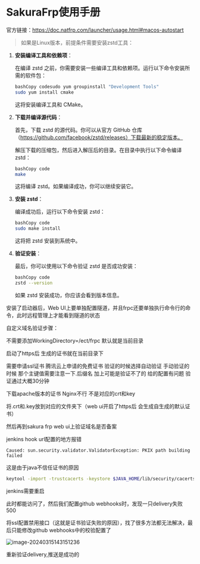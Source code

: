 # SakuraFrp使用手册

官方链接：https://doc.natfrp.com/launcher/usage.html#macos-autostart

> 如果是Linux版本，前提条件需要安装zstd工具：

1. **安装编译工具和依赖项**：

   在编译 zstd 之前，你需要安装一些编译工具和依赖项。运行以下命令安装所需的软件包：

   ```sh
   bashCopy codesudo yum groupinstall "Development Tools"
   sudo yum install cmake
   ```

   这将安装编译工具和 CMake。

2. **下载并编译源代码**：

   首先，下载 zstd 的源代码。你可以从官方 GitHub 仓库（https://github.com/facebook/zstd/releases）下载最新的稳定版本。

   解压下载的压缩包，然后进入解压后的目录。在目录中执行以下命令编译 zstd：

   ```sh
   bashCopy code
   make
   ```

   这将编译 zstd。如果编译成功，你可以继续安装它。

3. **安装 zstd**：

   编译成功后，运行以下命令安装 zstd：

   ```sh
   bashCopy code
   sudo make install
   ```

   这将把 zstd 安装到系统中。

4. **验证安装**：

   最后，你可以使用以下命令验证 zstd 是否成功安装：

   ```sh
   bashCopy code
   zstd --version
   ```

   如果 zstd 安装成功，你应该会看到版本信息。



安装了启动器后，Web UI上要单独配置隧道，并且frpc还要单独执行命令行的命令，此时远程管理上才能看到隧道的状态



自定义域名验证步骤：

不需要添加WorkingDirectory=/ect/frpc 默认就是当前目录

启动了https后 生成的证书就在当前目录下

需要申请ssl证书 腾讯云上申请的免费证书 验证的时候选择自动验证 手动验证的时候 那个主键值需要注意一下.后缀名 加上可能是验证不了的 给的配置有问题 验证通过大概30分钟

下载apache版本的证书 Nginx不行 不是对应的crt和key

将.crt和.key放到对应的文件夹下（web ui开启了https后 会生成自生成的默认证书）

然后再到sakura frp web ui上验证域名是否备案



jenkins hook url配置的地方报错

```
Caused: sun.security.validator.ValidatorException: PKIX path building failed
```

这是由于java不信任证书的原因

```sh
keytool -import -trustcacerts -keystore $JAVA_HOME/lib/security/cacerts -storepass changeit -noprompt -alias myserver -file server.crt
```

jenkins需要重启

此时都能访问了，然后我们配置github webhooks时，发现一只delivery失败 500

将ssl配置禁用接口（这就是证书验证失败的原因），找了很多方法都无法解决，最后只能修改github webhooks中的校验配置了

![image-20240315143151236](http://img.minalz.cn/typora/image-20240315143151236.png)

重新验证delivery,推送是成功的